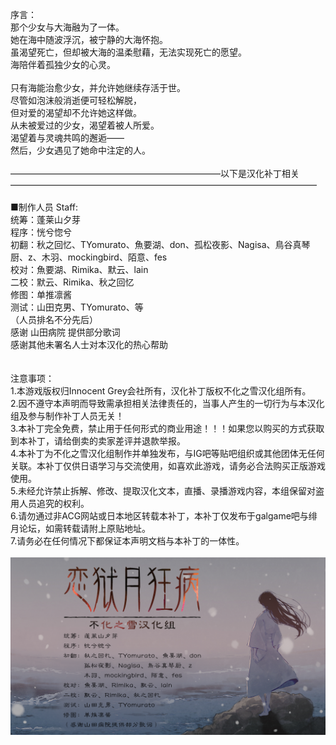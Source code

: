 序言：<br>
那个少女与大海融为了一体。<br>
她在海中随波浮沉，被宁静的大海怀抱。<br>
虽渴望死亡，但却被大海的温柔慰藉，无法实现死亡的愿望。<br>
海陪伴着孤独少女的心灵。<br>
<br>
只有海能治愈少女，并允许她继续存活于世。<br>
尽管如泡沫般消逝便可轻松解脱，<br>
但对爱的渴望却不允许她这样做。<br>
从未被爱过的少女，渴望着被人所爱。<br>
渴望着与灵魂共鸣的邂逅——<br>
然后，少女遇见了她命中注定的人。<br>
<br>
————————————————————————以下是汉化补丁相关———————————————————————————————————<br>
<br>
■制作人员 Staff:<br>
统筹：蓬莱山夕芽<br>
程序：恍兮惚兮<br>
初翻：秋之回忆、TYomurato、魚要湖、don、孤松夜影、Nagisa、鳥谷真琴厨、z、木羽、mockingbird、陌意、fes<br>
校对：魚要湖、Rimika、默云、lain<br>
二校：默云、Rimika、秋之回忆<br>
修图：单推凛酱<br>
测试：山田克男、TYomurato、等<br>
（人员排名不分先后）<br>
感谢 山田病院 提供部分歌词 <br>
感谢其他未署名人士对本汉化的热心帮助<br>
<br>
<br>
注意事项：<br>
1.本游戏版权归Innocent Grey会社所有，汉化补丁版权不化之雪汉化组所有。<br>
2.因不遵守本声明而导致需承担相关法律责任的，当事人产生的一切行为与本汉化组及参与制作补丁人员无关！<br>
3.本补丁完全免费，禁止用于任何形式的商业用途！！！如果您以购买的方式获取到本补丁，请给倒卖的卖家差评并退款举报。<br>
4.本补丁为不化之雪汉化组制作并单独发布，与IG吧等贴吧组织或其他团体无任何关联。本补丁仅供日语学习与交流使用，如喜欢此游戏，请务必合法购买正版游戏使用。<br>
5.未经允许禁止拆解、修改、提取汉化文本，直播、录播游戏内容，本组保留对盗用人员追究的权利。<br>
6.请勿通过非ACG网站或日本地区转载本补丁，本补丁仅发布于galgame吧与绯月论坛，如需转载请附上原贴地址。<br>
7.请务必在任何情况下都保证本声明文档与本补丁的一体性。<br>
<br>
![staff](STAFF.png)